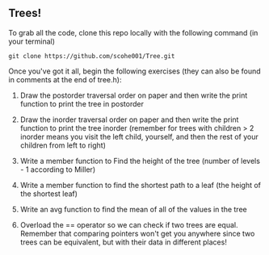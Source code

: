 Trees!
------

To grab all the code, clone this repo locally with the following command (in your terminal)

    git clone https://github.com/scohe001/Tree.git

Once you've got it all, begin the following exercises (they can also be found in comments at the end of tree.h):

 1. Draw the postorder traversal order on paper and then write the print
      function to print the tree in postorder

 2. Draw the inorder traversal order on paper and then write the print
      function to print the tree inorder (remember for trees with children > 2
      inorder means you visit the left child, yourself, and then the rest of
      your children from left to right)

 3. Write a member function to Find the height of the tree (number of
      levels - 1 according to Miller)

 4. Write a member function to find the shortest path to a leaf (the height of
      the shortest leaf)

 5. Write an avg function to find the mean of all of the values in the tree

 5. Overload the == operator so we can check if two trees are equal. Remember
      that comparing pointers won't get you anywhere since two trees can be
      equivalent, but with their data in different places!

